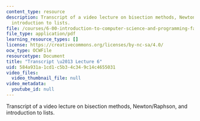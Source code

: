 ```yaml
---
content_type: resource
description: Transcript of a video lecture on bisection methods, Newton/Raphson, and
  introduction to lists.
file: /courses/6-00-introduction-to-computer-science-and-programming-fall-2008/584a931a1cd1c5b34c349c14c4655031_6-00F08-L06.pdf
file_type: application/pdf
learning_resource_types: []
license: https://creativecommons.org/licenses/by-nc-sa/4.0/
ocw_type: OCWFile
resourcetype: Document
title: "Transcript \u2013 Lecture 6"
uid: 584a931a-1cd1-c5b3-4c34-9c14c4655031
video_files:
  video_thumbnail_file: null
video_metadata:
  youtube_id: null
---
```

Transcript of a video lecture on bisection methods, Newton/Raphson, and introduction to lists.